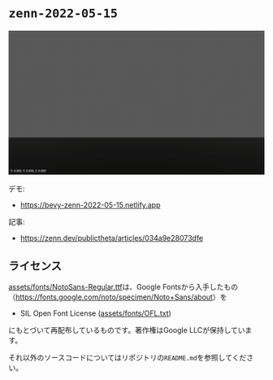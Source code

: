 # `zenn-2022-05-15`

![スクリーンショット](screenshot.gif)

デモ:

- <https://bevy-zenn-2022-05-15.netlify.app>

記事:

- <https://zenn.dev/publictheta/articles/034a9e28073dfe>

## ライセンス

[assets/fonts/NotoSans-Regular.ttf](assets/fonts/NotoSans-Regular.ttf)は、Google Fontsから入手したもの（<https://fonts.google.com/noto/specimen/Noto+Sans/about>）を

- SIL Open Font License
    ([assets/fonts/OFL.txt](assets/fonts/OFL.txt))

にもとづいて再配布しているものです。著作権はGoogle LLCが保持しています。

それ以外のソースコードについてはリポジトリの`README.md`を参照してください。
